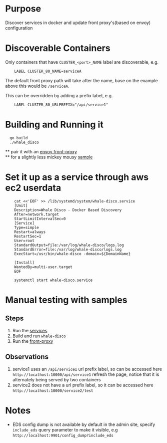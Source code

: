 # Purpose

Discover services in docker and update front proxy's(based on envoy) configuration

# Discoverable Containers

Only containers that have `CLUSTER_<port>_NAME` label are discoverable, e.g. 

```
    LABEL CLUSTER_80_NAME=serviceA
```

The default front proxy path will take after the name, base on the example above this would be `/serviceA`.

This can be overridden by adding a prefix label, e.g.

```
    LABEL CLUSTER_80_URLPREFIX="/api/service1"  
```

# Building and Running it

```
  go build 
  ./whale_disco 
```
** pair it with an [envoy front-proxy](sample/front-proxy)  
** for a slightly less mickey mousy [sample](https://github.com/kahgeh/devenv/blob/master/aws/front-proxy/envoy-template.py#L5)

# Set it up as a service through aws ec2 userdata 


```
    cat <<'EOF' >> /lib/systemd/system/whale-disco.service
    [Unit]
    Description=Whale Disco - Docker Based Discovery
    After=network.target
    StartLimitIntervalSec=0
    [Service]
    Type=simple
    Restart=always
    RestartSec=1
    User=root
    StandardOutput=file:/var/log/whale-disco/logs.log
    StandardError=file:/var/log/whale-disco/logs.log
    ExecStart=/usr/bin/whale-disco -domain=${DomainName}
    
    [Install]
    WantedBy=multi-user.target
    EOF

    systemctl start whale-disco.service
```

# Manual testing with samples

## Steps
1. Run the [services](sample/services/Readme.MD) 
2. Build and run `whale-disco`
3. Run the [front-proxy](sample/front-proxy/Readme.MD)
 
## Observations 
1. service1 uses an `/api/service1` url prefix label, so can be accessed here `http://localhost:10000/api/service1`
   refresh the page, notice that it is alternately being served by two containers
2. service2 does not have a url prefix label, so it can be accessed here `http://localhost:10000/service2/test`

                
# Notes

- EDS config dump is not available by default in the admin site, specify `include_eds` query parameter to make it visible, e.g `http://localhost:9901/config_dump?include_eds`


